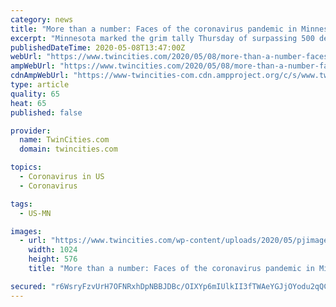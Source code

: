 ```yaml
---
category: news
title: "More than a number: Faces of the coronavirus pandemic in Minnesota, remembering lives lost"
excerpt: "Minnesota marked the grim tally Thursday of surpassing 500 deaths from COVID-19 since the first fatality was recorded on March 19."
publishedDateTime: 2020-05-08T13:47:00Z
webUrl: "https://www.twincities.com/2020/05/08/more-than-a-number-faces-of-the-coronavirus-pandemic-in-minnesota-remembering-lives-lost/"
ampWebUrl: "https://www.twincities.com/2020/05/08/more-than-a-number-faces-of-the-coronavirus-pandemic-in-minnesota-remembering-lives-lost/amp/"
cdnAmpWebUrl: "https://www-twincities-com.cdn.ampproject.org/c/s/www.twincities.com/2020/05/08/more-than-a-number-faces-of-the-coronavirus-pandemic-in-minnesota-remembering-lives-lost/amp/"
type: article
quality: 65
heat: 65
published: false

provider:
  name: TwinCities.com
  domain: twincities.com

topics:
  - Coronavirus in US
  - Coronavirus

tags:
  - US-MN

images:
  - url: "https://www.twincities.com/wp-content/uploads/2020/05/pjimage-1-1.jpg?w=1024&h=576"
    width: 1024
    height: 576
    title: "More than a number: Faces of the coronavirus pandemic in Minnesota, remembering lives lost"

secured: "r6WsryFzvUrH7OFNRxhDpNBBJDBc/OIXYp6mIUlkII3fTWAeYGJjOYodu2qQCToUyGUBous0BWovdMnXGdCzmqt6/O6MUFNMMKsRl6wzTYKzuHSDd3Xx8/OxzDPyB9ddHKnCGX/vnBEmOjtiA5C9GeSjngGoXiWXHojrDe/CIZgtFg5dzMVgvZbe2crM5c+XEm8AV3v8R3stERZXtgOpsIkFx1CqCJbV8MHI9ph6/X1jjIFlFiObWlpf+VoYQQDXHaDGBbHtnsQ+43BRQIpYuzmhsrwkhunILsAkIpXWyOqIaud5j+GGthkzf9XVBlYDDPJd31jv+ToOflI4sxAVovAWhdipPbwTTQ2K7/AsBNMUgh9+ZxXF0iFzipFBYGBIvak1oGIsey+NP3b3sDU8eNBeN9sJ+E3hOeArQCPsTAr85dt9VASvnkTyqfco+Hn/zsnsTmqW2DtllKIiTAEcMb2QVifzIrBqs1jdQvfJUYg=;k6AIuXN4s1/V2XVM9ek96A=="
---
```


